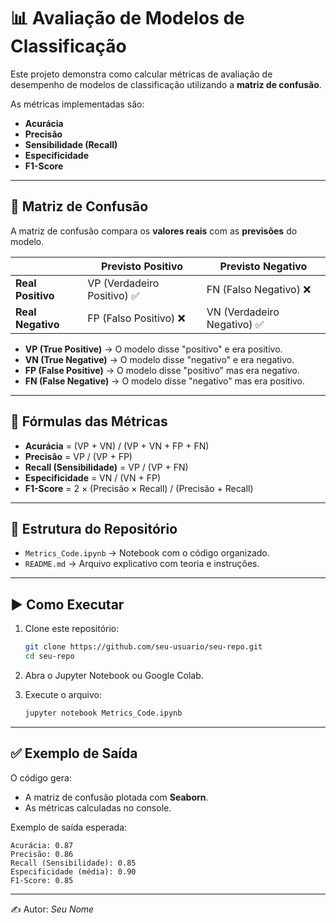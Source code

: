 
# 📊 Avaliação de Modelos de Classificação

Este projeto demonstra como calcular métricas de avaliação de desempenho de modelos de classificação
utilizando a **matriz de confusão**.

As métricas implementadas são:
- **Acurácia**
- **Precisão**
- **Sensibilidade (Recall)**
- **Especificidade**
- **F1-Score**

---

## 🔎 Matriz de Confusão

A matriz de confusão compara os **valores reais** com as **previsões** do modelo.

|                | Previsto Positivo | Previsto Negativo |
|----------------|------------------|------------------|
| **Real Positivo** | VP (Verdadeiro Positivo) ✅ | FN (Falso Negativo) ❌ |
| **Real Negativo** | FP (Falso Positivo) ❌ | VN (Verdadeiro Negativo) ✅ |

- **VP (True Positive)** → O modelo disse "positivo" e era positivo.  
- **VN (True Negative)** → O modelo disse "negativo" e era negativo.  
- **FP (False Positive)** → O modelo disse "positivo" mas era negativo.  
- **FN (False Negative)** → O modelo disse "negativo" mas era positivo.  

---

## 📐 Fórmulas das Métricas

- **Acurácia** = (VP + VN) / (VP + VN + FP + FN)  
- **Precisão** = VP / (VP + FP)  
- **Recall (Sensibilidade)** = VP / (VP + FN)  
- **Especificidade** = VN / (VN + FP)  
- **F1-Score** = 2 × (Precisão × Recall) / (Precisão + Recall)  

---

## 📂 Estrutura do Repositório

- `Metrics_Code.ipynb` → Notebook com o código organizado.  
- `README.md` → Arquivo explicativo com teoria e instruções.  

---

## ▶️ Como Executar

1. Clone este repositório:
   ```bash
   git clone https://github.com/seu-usuario/seu-repo.git
   cd seu-repo
   ```

2. Abra o Jupyter Notebook ou Google Colab.

3. Execute o arquivo:
   ```bash
   jupyter notebook Metrics_Code.ipynb
   ```

---

## ✅ Exemplo de Saída

O código gera:
- A matriz de confusão plotada com **Seaborn**.  
- As métricas calculadas no console.

Exemplo de saída esperada:

```
Acurácia: 0.87
Precisão: 0.86
Recall (Sensibilidade): 0.85
Especificidade (média): 0.90
F1-Score: 0.85
```

---

✍️ Autor: *Seu Nome*

